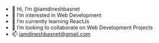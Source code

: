 - 👋 Hi, I’m @iamdineshbasnet
- 👀 I’m interested in Web Development
- 🌱 I’m currently learning ReactJs
- 💞️ I’m looking to collaborate on Web Development Projects
- 📫 iamdineshbasnet@gmail.com

<!---
iamdineshbasnet/iamdineshbasnet is a ✨ special ✨ repository because its `README.md` (this file) appears on your GitHub profile.
You can click the Preview link to take a look at your changes.
--->
